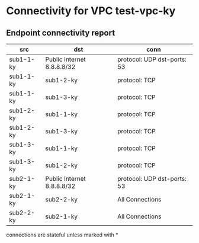 # Connectivity for VPC test-vpc-ky
## Endpoint connectivity report
| src | dst | conn |
|-----|-----|------|
| sub1-1-ky | Public Internet 8.8.8.8/32 | protocol: UDP dst-ports: 53 |
| sub1-1-ky | sub1-2-ky | protocol: TCP |
| sub1-1-ky | sub1-3-ky | protocol: TCP |
| sub1-2-ky | sub1-1-ky | protocol: TCP |
| sub1-2-ky | sub1-3-ky | protocol: TCP |
| sub1-3-ky | sub1-1-ky | protocol: TCP |
| sub1-3-ky | sub1-2-ky | protocol: TCP |
| sub2-1-ky | Public Internet 8.8.8.8/32 | protocol: UDP dst-ports: 53 |
| sub2-1-ky | sub2-2-ky | All Connections |
| sub2-2-ky | sub2-1-ky | All Connections |

connections are stateful unless marked with *
